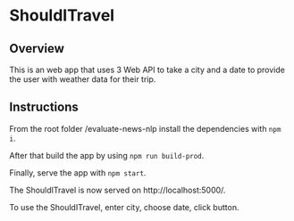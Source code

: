 # ShouldITravel


## Overview
This is an  web app that uses 3 Web API to take a city and a date to provide the user with weather data for their trip.



## Instructions



From the root folder /evaluate-news-nlp install the dependencies with `npm i`.

After that build the app by using `npm run build-prod`.

Finally, serve the app with `npm start`.

The ShouldITravel is now served on http://localhost:5000/.

To use the ShouldITravel, enter city, choose date, click button.

